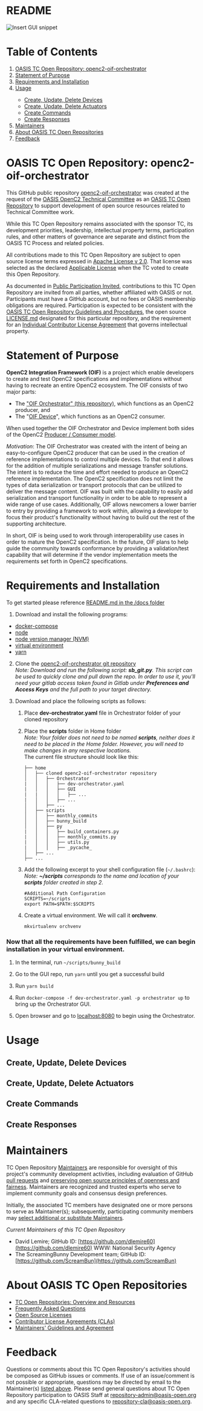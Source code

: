 # README
![Insert GUI snippet](/docs/images/overview.png)

# Table of Contents
<ol>
<li><a href="#oasis-tc-open-repository-openc2-oif-orchestrator">OASIS TC Open Repository: openc2-oif-orchestrator</a></li>
<li><a href="#statement-of-purpose"> Statement of Purpose</a></li>
<li><a href="#requirements-and-installation">Requirements and Installation</a></li>
<li><a href="#usage">Usage</a></li>
<ul>
	<li><a href="#create-update-delete-devices">Create, Update, Delete Devices</a></li>
	<li><a href="#create-update-delete-actuators">Create, Update, Delete Actuators</a></li>
	<li><a href="#create-commands">Create Commands</a></li>
	<li><a href="#create-responses">Create Responses</a></li>
</ul>
<li><a href="#maintainers">Maintainers</a></li>
<li><a href="#about-oasis-tc-open-repositories">About OASIS TC Open Repositories</a></li>
<li><a href="#feedback">Feedback</a></li>
</ol>

# OASIS TC Open Repository: openc2-oif-orchestrator

This GitHub public repository [openc2-oif-orchestrator](https://github.com/oasis-open/openc2-oif-orchestrator) was created at the request of the [OASIS OpenC2 Technical Committee](https://www.oasis-open.org/committees/openc2/) as an [OASIS TC Open Repository](https://www.oasis-open.org/resources/open-repositories/) to support development of open source resources related to Technical Committee work.

While this TC Open Repository remains associated with the sponsor TC, its development priorities, leadership, intellectual property terms, participation rules, and other matters of governance are separate and distinct from the OASIS TC Process and related policies.

All contributions made to this TC Open Repository are subject to open source license terms expressed in [Apache License v 2.0](https://www.oasis-open.org/sites/www.oasis-open.org/files/Apache-LICENSE-2.0.txt). That license was selected as the declared [Applicable License](https://www.oasis-open.org/resources/open-repositories/licenses) when the TC voted to create this Open Repository.

As documented in [Public Participation Invited](https://github.com/oasis-open/openc2-oif-orchestrator/blob/master/CONTRIBUTING.md#public-participation-invited), contributions to this TC Open Repository are invited from all parties, whether affiliated with OASIS or not. Participants must have a GitHub account, but no fees or OASIS membership obligations are required.  Participation is expected to be consistent with the [OASIS TC Open Repository Guidelines and Procedures](https://www.oasis-open.org/policies-guidelines/open-repositories), the open source [LICENSE.md](LICENSE.md) designated for this particular repository, and the requirement for an [Individual Contributor License Agreement](href="https://www.oasis-open.org/resources/open-repositories/cla/individual-cla) that governs intellectual property.

# Statement of Purpose

**OpenC2 Integration Framework (OIF)** is a project which enable
developers to create and test OpenC2 specifications and
implementations without having to recreate an entire OpenC2
ecosystem.  The OIF consists of two major parts:
* The ["OIF Orchestrator" (this repository)](https://github.com/oasis-open/openc2-oif-orchestrator),
which functions as an OpenC2 producer, and 
* The "[OIF Device](https://github.com/oasis-open/openc2-oif-device)", which functions as an OpenC2 consumer. 

When used together the OIF Orchestrator and Device implement
both sides of the OpenC2 [Producer / Consumer model](https://docs.oasis-open.org/openc2/oc2ls/v1.0/cs02/oc2ls-v1.0-cs02.html#16-overview).


_Motivation_:  The OIF Orchestrator was created with the intent of being an
easy-to-configure OpenC2 producer that can be used in the
creation of reference implementations to control multiple
devices. To that end it allows for the addition of multiple
serializations and message transfer solutions. The intent is
to reduce the time and effort needed to produce an OpenC2
reference implementation. The OpenC2 specification does not
limit the types of data serialization or transport protocols
that can be utilized to deliver the message content. OIF was
built with the capability to easily add serialization and
transport functionality in order to be able to represent a
wide range of use cases. Additionally, OIF allows newcomers
a lower barrier to entry by providing a framework to work
within, allowing a developer to focus their product's
functionality without having to build out the rest of the
supporting architecture.

In short, OIF is being used to work through
interoperability use cases in order to mature the OpenC2
specification. In the future, OIF plans to help guide the
community towards conformance by providing a validation/test
capability that will determine if the vendor implementation
meets the requirements set forth in OpenC2 specifications.


# Requirements and Installation

To get started please reference [README.md in the /docs folder](docs/README.md)
1. Download and install the following programs:
- [docker-compose](https://docs.docker.com/)
- [node](https://nodejs.org/en/)
- [node version manager (NVM)](https://github.com/nvm-sh/nvm)
- [virtual environment](https://virtualenvwrapper.readthedocs.io/en/latest/)
- [yarn](https://classic.yarnpkg.com/en/)

2. Clone the [openc2-oif-orchestrator git repository](https://github.com/oasis-open/openc2-oif-orchestrator) <br />
_Note: Download and run the following script: **sb_git.py**. This script can be used to quickly clone and pull down the repo. In order to use it, you'll need your gitlab access token found in Gitlab under **Preferences and Access Keys** and the full path to your target directory._

3. Download and place the following scripts as follows:
	1. Place **dev-orchestrator.yaml** file in Orchestrator folder of your cloned repository
	2. Place the **scripts** folder in Home folder<br />
	_Note: Your folder does not need to be named **scripts**, neither does it need to be placed in the Home folder. However, you will need to make changes in any respective locations._ <br />
	The current file structure should look like this:
		```
		├── home
		│   ├── cloned openc2-oif-orchestrator repository
		│   │   ├── Orchestrator
		|	│   │   ├── dev-orchestrator.yaml
		|	│   │   ├── GUI
		|	|	│   │   ├── ...		
		|	│   │   ├── ...		
		│   │   ├── ...
		│   ├── scripts
		│   │   ├── monthly_commits
		│   │   ├── bunny_build
		│   │   ├── py
		|	│   │   ├── build_containers.py
		|	│   │   ├── monthly_commits.py
		|	│   │   ├── utils.py
		|	│   │   ├── _pycache_
		│   ├── ...
		├── ...

		```	
	3. Add the following excerpt to your shell configuration file (`~/.bashrc`): <br />
		_Note: **~/scripts** corresponds to the name and location of your **scripts** folder created in step 2._

		```
		#Additional Path Configuration   
		SCRIPTS=~/scripts 
		export PATH=$PATH:$SCRIPTS 
		```

	4. Create a virtual environment. We will call it **orchvenv**.
		```
		mkvirtualenv orchvenv
		```

### Now that all the requirements have been fulfilled, we can begin installation in your virtual environment.

1. In the terminal, run `~/scripts/bunny_build`

2. Go to the GUI repo, run `yarn` until you get a successful build

3. Run `yarn build`

4. Run `docker-compose -f dev-orchestrator.yaml -p orchestrator up` to bring up the Orchestrator GUI.

5. Open browser and go to [localhost:8080](http://localhost:8080/) to begin using the Orchestrator.


# Usage
## Create, Update, Delete Devices
## Create, Update, Delete Actuators
## Create Commands
## Create Responses

# Maintainers

TC Open Repository [Maintainers](https://www.oasis-open.org/resources/open-repositories/maintainers-guide) are responsible for oversight of this project's community development activities, including evaluation of GitHub [pull requests](https://github.com/oasis-open/openc2-oif-orchestrator/blob/master/CONTRIBUTING.md#fork-and-pull-collaboration-model) and [preserving open source principles of openness and fairness](https://www.oasis-open.org/policies-guidelines/open-repositories#repositoryManagement). Maintainers are recognized and trusted experts who serve to implement community goals and consensus design preferences.

Initially, the associated TC members have designated one or more persons to serve as Maintainer(s); subsequently, participating community members may [select additional or substitute Maintainers](https://www.oasis-open.org/resources/open-repositories/maintainers-guide#additionalMaintainers).

*Current Maintainers of this TC Open Repository*

- David Lemire; GitHub ID: [https://github.com/dlemire60](https://github.com/dlemire60) WWW: National Security Agency
- The ScreamingBunny Development team; GitHub ID: [https://github.com/ScreamBun](https://github.com/ScreamBun)

# About OASIS TC Open Repositories

- [TC Open Repositories: Overview and Resources](https://www.oasis-open.org/resources/open-repositories)
- [Frequently Asked Questions](https://www.oasis-open.org/resources/open-repositories/faq)
- [Open Source Licenses](https://www.oasis-open.org/resources/open-repositories/licenses)
- [Contributor License Agreements (CLAs)](https://www.oasis-open.org/resources/open-repositories/cla)
- [Maintainers' Guidelines and Agreement](https://www.oasis-open.org/resources/open-repositories/maintainers-guide)

# Feedback

Questions or comments about this TC Open Repository's activities should be composed as GitHub issues or comments. If use of an issue/comment is not possible or appropriate, questions may be directed by email to the Maintainer(s) <a href="#currentMaintainers">listed above</a>. Please send general questions about TC Open Repository participation to OASIS Staff at repository-admin@oasis-open.org and any specific CLA-related questions to repository-cla@oasis-open.org.

